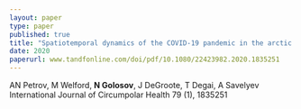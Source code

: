 ```yaml
---
layout: paper
type: paper
published: true
title: "Spatiotemporal dynamics of the COVID-19 pandemic in the arctic: early data and emerging trends"
date: 2020
paperurl: www.tandfonline.com/doi/pdf/10.1080/22423982.2020.1835251
---
```

AN Petrov, M Welford, **N Golosov**, J DeGroote, T Degai, A Savelyev
International Journal of Circumpolar Health 79 (1), 1835251
